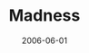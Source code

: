 ---
layout: cassette
title: "Madness"
date: 2006-06-01
publish: 2016-06-01
category: Single
tags: [rexly, way_back_productions]
artist: "Rexly"
description: "Madness<br>ft. Way Back Productions"
artwork: "0BwOVcFj5qu4TUEIzeWlpWjBjblE"
cassette: "0BwOVcFj5qu4Tbk12aTNZdnRWaFU"
socialmedia: ""
download: ""
side-a: "'rexly_-_madness'"
side-b: "'rexly_-_madness'"
icon: '<i class="demo-icon icon-cassette"></i>'
---